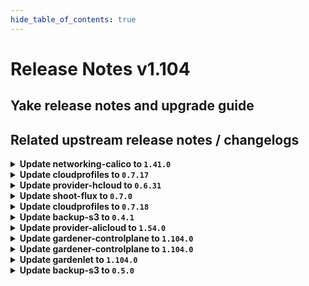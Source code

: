 ```yaml
---
hide_table_of_contents: true
---
```


# Release Notes v1.104

## Yake release notes and upgrade guide

## Related upstream release notes / changelogs


<details>
<summary><b>Update networking-calico to <code>1.41.0</code></b></summary>

# [gardener/gardener-extension-networking-calico]

## ✨ New Features

- `[OPERATOR]` Helm charts of extension and admission controller are published as OCI artifacts now. by @oliver-goetz [#445]
## 🏃 Others

- `[OPERATOR]` Add static resource allocation autoscaling mode for calico node/typha (autoScaling.mode: static). by @ScheererJ [#464]
- `[OPERATOR]` The race between a calico-node instance shutting down and a new one coming up is mitigated by setting `NetworkUnavailable` condition properly some time after initialization. by @ScheererJ [#477]

## Helm Charts
- admission-calico-application: `europe-docker.pkg.dev/gardener-project/releases/charts/gardener/extensions/admission-calico-application:v1.41.0`
- admission-calico-runtime: `europe-docker.pkg.dev/gardener-project/releases/charts/gardener/extensions/admission-calico-runtime:v1.41.0`
- networking-calico: `europe-docker.pkg.dev/gardener-project/releases/charts/gardener/extensions/networking-calico:v1.41.0`
## Docker Images
- gardener-extension-admission-calico: `europe-docker.pkg.dev/gardener-project/releases/gardener/extensions/admission-calico:v1.41.0`
- gardener-extension-networking-calico: `europe-docker.pkg.dev/gardener-project/releases/gardener/extensions/networking-calico:v1.41.0`


</details>

<details>
<summary><b>Update cloudprofiles to <code>0.7.17</code></b></summary>

**Full Changelog**: https://github.com/gardener-community/cloudprofiles/compare/0.7.16...0.7.17

</details>

<details>
<summary><b>Update provider-hcloud to <code>0.6.31</code></b></summary>

# [gardener-extension-provider-hcloud] v0.6.31

</details>

<details>
<summary><b>Update shoot-flux to <code>0.7.0</code></b></summary>

## What's Changed
* Add ability to add args/env to deployment by @maboehm in https://github.com/stackitcloud/gardener-extension-shoot-flux/pull/93


**Full Changelog**: https://github.com/stackitcloud/gardener-extension-shoot-flux/compare/v0.6.1...v0.7.0

</details>

<details>
<summary><b>Update cloudprofiles to <code>0.7.18</code></b></summary>

## What's Changed
* Add hcloud ccx[1-6]3 instances, remove ccx*1 and ccx*2 by @j2L4e in https://github.com/gardener-community/cloudprofiles/pull/29


**Full Changelog**: https://github.com/gardener-community/cloudprofiles/compare/0.7.17...0.7.18

</details>

<details>
<summary><b>Update backup-s3 to <code>0.4.1</code></b></summary>

## General Changes

* Generate new controller-registration.yaml


</details>

<details>
<summary><b>Update provider-alicloud to <code>1.54.0</code></b></summary>

# [gardener/gardener-extension-provider-alicloud]

## 🏃 Others

- `[OPERATOR]` Starting with gardenlet >= v1.98.0, use controlplane webhook object selector to limit mutator calls. by @LucaBernstein [#731]
- `[OPERATOR]` The shoot-webhook does no longer mutate the metrics-server Deployment and the vpn-shoot Service. The shoot-webhook that now only mutates the `addons-nginx-ingress-controller` Service does now specify object selector. by @ialidzhikov [#730]
- `[OPERATOR]` Upgrade and adapt new `WorkerPoolHash` function in Gardener `v1.98`. by @Duciwuci [#736]

## Helm Charts
- admission-alicloud-application: `europe-docker.pkg.dev/gardener-project/releases/charts/gardener/extensions/admission-alicloud-application:v1.54.0`
- admission-alicloud-runtime: `europe-docker.pkg.dev/gardener-project/releases/charts/gardener/extensions/admission-alicloud-runtime:v1.54.0`
- provider-alicloud: `europe-docker.pkg.dev/gardener-project/releases/charts/gardener/extensions/provider-alicloud:v1.54.0`
## Docker Images
- gardener-extension-admission-alicloud: `europe-docker.pkg.dev/gardener-project/releases/gardener/extensions/admission-alicloud:v1.54.0`
- gardener-extension-provider-alicloud: `europe-docker.pkg.dev/gardener-project/releases/gardener/extensions/provider-alicloud:v1.54.0`


</details>

<details>
<summary><b>Update gardener-controlplane to <code>1.104.0</code></b></summary>

# [gardener/gardener]

## ⚠️ Breaking Changes

- `[USER]` A bug has been fixed which was allowing users to set `Shoot` oidc configurations for the `kube-apiserver` without setting the `clientID` and `issuerURL` fields in `spec.kubernetes.kubeAPIServer.oidcConfig`, which would lead to the `kube-apiserver` stuck in a `Error` state. gardener-apiserver now requires both `clientID` and `issuerURL` fields to be set when the `spec.kubernetes.kubeAPIServer.oidcConfig` field is specified. by @AleksandarSavchev [#10461]
- `[OPERATOR]` `credentialsBinding.credentialsRef` is now an immutable field. by @dimityrmirchev [#10365]
## 📰 Noteworthy

- `[USER]` Users are allowed to change `shoot.spec.credentialsBindingName` and reference another `CredentialsBinding` only if they have the permissions to read both the old and newly referenced credential. by @dimityrmirchev [#10365]
- `[USER]` Users can migrate from `shoot.spec.secretBindingName` to `shoot.spec.credentialsBindingName` only if the referenced credential remains the same and is not changed during the process. by @dimityrmirchev [#10365]
- `[OPERATOR]` Allow project users to read `NamespacedCloudProfile`s and for project admins to make adjustments to machine types and volume types. by @LucaBernstein [#10485]
- `[OPERATOR]` Alerts based on the `proposals_failed_total` metric of the etcd cluster are not raised anymore. by @renormalize [#10524]
- `[DEVELOPER]` A new predicate `extensions/pkg/predicate.GardenSecurityProviderType` can be used to select resources from the `security.gardener.cloud` group that are related to the passed provider type. by @dimityrmirchev [#10499]
## ✨ New Features

- `[OPERATOR]` The `gardener-operator` metrics are now automatically scraped by the `garden` Prometheus. by @maboehm [#10464]
- `[OPERATOR]` Introduce custom RBAC verbs to allow for modification of `.spec.{kubernetes,machineImages}` in `NamespacedCloudProfile`s. by @LucaBernstein [#10485]
- `[OPERATOR]` The feature gate `NewVPN` is introduced for the `gardenlet` component. If enabled, the new VPN implementation (Golang rewrite) is used for all `Shoot`s of the respective `Seed`. In this case, the old implementation can be disabled for a single `Shoot` by annotating the shoot resource with `alpha.control-plane.shoot.gardener.cloud/disable-new-vpn=true`. For `Seed`s with disabled feature gate, the new implementation can be enabled for a single shoot by annotating it with `alpha.control-plane.shoot.gardener.cloud/disable-new-vpn=false`. by @MartinWeindel [#9774]
## 🐛 Bug Fixes

- `[USER]` Fixed disk read/write panel in the shoot's etcd dashboards by @rickardsjp [#10493]
- `[DEVELOPER]` An issue was fixed that rejected the creation of workerless shoots in the local setup. by @timuthy [#10498]
## 🏃 Others

- `[DEPENDENCY]` The `gardener/hvpa-controller` image has been updated to `v0.17.0`. [Release Notes](https://redirect.github.com/gardener/hvpa-controller/releases/tag/v0.17.0) by @gardener-ci-robot [#10508]
- `[DEPENDENCY]` The `quay.io/prometheus-operator/prometheus-config-reloader` image has been updated to `v0.76.2`. by @gardener-ci-robot [#10500]
- `[DEPENDENCY]` The `gardener/machine-controller-manager` image has been updated to `v0.54.0`. [Release Notes](https://redirect.github.com/gardener/machine-controller-manager/releases/tag/v0.54.0) by @gardener-ci-robot [#10528]
- `[DEPENDENCY]` The `gardener/alpine-conntrack` image has been updated to `3.20.3`. [Release Notes](https://redirect.github.com/gardener/alpine-conntrack/releases/tag/3.20.3) by @gardener-ci-robot [#10487]
- `[DEPENDENCY]` The `envoyproxy/envoy` image has been updated to `v1.31.1`. [Release Notes](https://redirect.github.com/envoyproxy/envoy/releases/tag/v1.31.1) by @gardener-ci-robot [#10531]
- `[OPERATOR]` Federate apiserver_total_request metric to the Prometheus longterm instance by @jguipi [#10457]
- `[OPERATOR]` Allow empty `networking.nodes` in case of IPv6 only shoots. by @axel7born [#10533]
- `[OPERATOR]` Improved node utilisation by reducing requests for etcd-druid managed pods. by @unmarshall [#10540]
- `[DEVELOPER]` Install go in the remote local setup from the go download site instead of using the apk package manager. by @vicwicker [#10502]

## Helm Charts
- controlplane: `europe-docker.pkg.dev/gardener-project/releases/charts/gardener/controlplane:v1.104.0`
- gardenlet: `europe-docker.pkg.dev/gardener-project/releases/charts/gardener/gardenlet:v1.104.0`
- operator: `europe-docker.pkg.dev/gardener-project/releases/charts/gardener/operator:v1.104.0`
- resource-manager: `europe-docker.pkg.dev/gardener-project/releases/charts/gardener/resource-manager:v1.104.0`
## Docker Images
- admission-controller: `europe-docker.pkg.dev/gardener-project/releases/gardener/admission-controller:v1.104.0`
- apiserver: `europe-docker.pkg.dev/gardener-project/releases/gardener/apiserver:v1.104.0`
- controller-manager: `europe-docker.pkg.dev/gardener-project/releases/gardener/controller-manager:v1.104.0`
- gardenlet: `europe-docker.pkg.dev/gardener-project/releases/gardener/gardenlet:v1.104.0`
- node-agent: `europe-docker.pkg.dev/gardener-project/releases/gardener/node-agent:v1.104.0`
- operator: `europe-docker.pkg.dev/gardener-project/releases/gardener/operator:v1.104.0`
- resource-manager: `europe-docker.pkg.dev/gardener-project/releases/gardener/resource-manager:v1.104.0`
- scheduler: `europe-docker.pkg.dev/gardener-project/releases/gardener/scheduler:v1.104.0`


</details>

<details>
<summary><b>Update gardener-controlplane to <code>1.104.0</code></b></summary>

# [gardener/gardener]

## ⚠️ Breaking Changes

- `[USER]` A bug has been fixed which was allowing users to set `Shoot` oidc configurations for the `kube-apiserver` without setting the `clientID` and `issuerURL` fields in `spec.kubernetes.kubeAPIServer.oidcConfig`, which would lead to the `kube-apiserver` stuck in a `Error` state. gardener-apiserver now requires both `clientID` and `issuerURL` fields to be set when the `spec.kubernetes.kubeAPIServer.oidcConfig` field is specified. by @AleksandarSavchev [#10461]
- `[OPERATOR]` `credentialsBinding.credentialsRef` is now an immutable field. by @dimityrmirchev [#10365]
## 📰 Noteworthy

- `[USER]` Users are allowed to change `shoot.spec.credentialsBindingName` and reference another `CredentialsBinding` only if they have the permissions to read both the old and newly referenced credential. by @dimityrmirchev [#10365]
- `[USER]` Users can migrate from `shoot.spec.secretBindingName` to `shoot.spec.credentialsBindingName` only if the referenced credential remains the same and is not changed during the process. by @dimityrmirchev [#10365]
- `[OPERATOR]` Allow project users to read `NamespacedCloudProfile`s and for project admins to make adjustments to machine types and volume types. by @LucaBernstein [#10485]
- `[OPERATOR]` Alerts based on the `proposals_failed_total` metric of the etcd cluster are not raised anymore. by @renormalize [#10524]
- `[DEVELOPER]` A new predicate `extensions/pkg/predicate.GardenSecurityProviderType` can be used to select resources from the `security.gardener.cloud` group that are related to the passed provider type. by @dimityrmirchev [#10499]
## ✨ New Features

- `[OPERATOR]` The `gardener-operator` metrics are now automatically scraped by the `garden` Prometheus. by @maboehm [#10464]
- `[OPERATOR]` Introduce custom RBAC verbs to allow for modification of `.spec.{kubernetes,machineImages}` in `NamespacedCloudProfile`s. by @LucaBernstein [#10485]
- `[OPERATOR]` The feature gate `NewVPN` is introduced for the `gardenlet` component. If enabled, the new VPN implementation (Golang rewrite) is used for all `Shoot`s of the respective `Seed`. In this case, the old implementation can be disabled for a single `Shoot` by annotating the shoot resource with `alpha.control-plane.shoot.gardener.cloud/disable-new-vpn=true`. For `Seed`s with disabled feature gate, the new implementation can be enabled for a single shoot by annotating it with `alpha.control-plane.shoot.gardener.cloud/disable-new-vpn=false`. by @MartinWeindel [#9774]
## 🐛 Bug Fixes

- `[USER]` Fixed disk read/write panel in the shoot's etcd dashboards by @rickardsjp [#10493]
- `[DEVELOPER]` An issue was fixed that rejected the creation of workerless shoots in the local setup. by @timuthy [#10498]
## 🏃 Others

- `[DEPENDENCY]` The `gardener/hvpa-controller` image has been updated to `v0.17.0`. [Release Notes](https://redirect.github.com/gardener/hvpa-controller/releases/tag/v0.17.0) by @gardener-ci-robot [#10508]
- `[DEPENDENCY]` The `quay.io/prometheus-operator/prometheus-config-reloader` image has been updated to `v0.76.2`. by @gardener-ci-robot [#10500]
- `[DEPENDENCY]` The `gardener/machine-controller-manager` image has been updated to `v0.54.0`. [Release Notes](https://redirect.github.com/gardener/machine-controller-manager/releases/tag/v0.54.0) by @gardener-ci-robot [#10528]
- `[DEPENDENCY]` The `gardener/alpine-conntrack` image has been updated to `3.20.3`. [Release Notes](https://redirect.github.com/gardener/alpine-conntrack/releases/tag/3.20.3) by @gardener-ci-robot [#10487]
- `[DEPENDENCY]` The `envoyproxy/envoy` image has been updated to `v1.31.1`. [Release Notes](https://redirect.github.com/envoyproxy/envoy/releases/tag/v1.31.1) by @gardener-ci-robot [#10531]
- `[OPERATOR]` Federate apiserver_total_request metric to the Prometheus longterm instance by @jguipi [#10457]
- `[OPERATOR]` Allow empty `networking.nodes` in case of IPv6 only shoots. by @axel7born [#10533]
- `[OPERATOR]` Improved node utilisation by reducing requests for etcd-druid managed pods. by @unmarshall [#10540]
- `[DEVELOPER]` Install go in the remote local setup from the go download site instead of using the apk package manager. by @vicwicker [#10502]

## Helm Charts
- controlplane: `europe-docker.pkg.dev/gardener-project/releases/charts/gardener/controlplane:v1.104.0`
- gardenlet: `europe-docker.pkg.dev/gardener-project/releases/charts/gardener/gardenlet:v1.104.0`
- operator: `europe-docker.pkg.dev/gardener-project/releases/charts/gardener/operator:v1.104.0`
- resource-manager: `europe-docker.pkg.dev/gardener-project/releases/charts/gardener/resource-manager:v1.104.0`
## Docker Images
- admission-controller: `europe-docker.pkg.dev/gardener-project/releases/gardener/admission-controller:v1.104.0`
- apiserver: `europe-docker.pkg.dev/gardener-project/releases/gardener/apiserver:v1.104.0`
- controller-manager: `europe-docker.pkg.dev/gardener-project/releases/gardener/controller-manager:v1.104.0`
- gardenlet: `europe-docker.pkg.dev/gardener-project/releases/gardener/gardenlet:v1.104.0`
- node-agent: `europe-docker.pkg.dev/gardener-project/releases/gardener/node-agent:v1.104.0`
- operator: `europe-docker.pkg.dev/gardener-project/releases/gardener/operator:v1.104.0`
- resource-manager: `europe-docker.pkg.dev/gardener-project/releases/gardener/resource-manager:v1.104.0`
- scheduler: `europe-docker.pkg.dev/gardener-project/releases/gardener/scheduler:v1.104.0`


</details>

<details>
<summary><b>Update gardenlet to <code>1.104.0</code></b></summary>

# [gardener/gardener]

## ⚠️ Breaking Changes

- `[USER]` A bug has been fixed which was allowing users to set `Shoot` oidc configurations for the `kube-apiserver` without setting the `clientID` and `issuerURL` fields in `spec.kubernetes.kubeAPIServer.oidcConfig`, which would lead to the `kube-apiserver` stuck in a `Error` state. gardener-apiserver now requires both `clientID` and `issuerURL` fields to be set when the `spec.kubernetes.kubeAPIServer.oidcConfig` field is specified. by @AleksandarSavchev [#10461]
- `[OPERATOR]` `credentialsBinding.credentialsRef` is now an immutable field. by @dimityrmirchev [#10365]
## 📰 Noteworthy

- `[USER]` Users are allowed to change `shoot.spec.credentialsBindingName` and reference another `CredentialsBinding` only if they have the permissions to read both the old and newly referenced credential. by @dimityrmirchev [#10365]
- `[USER]` Users can migrate from `shoot.spec.secretBindingName` to `shoot.spec.credentialsBindingName` only if the referenced credential remains the same and is not changed during the process. by @dimityrmirchev [#10365]
- `[OPERATOR]` Allow project users to read `NamespacedCloudProfile`s and for project admins to make adjustments to machine types and volume types. by @LucaBernstein [#10485]
- `[OPERATOR]` Alerts based on the `proposals_failed_total` metric of the etcd cluster are not raised anymore. by @renormalize [#10524]
- `[DEVELOPER]` A new predicate `extensions/pkg/predicate.GardenSecurityProviderType` can be used to select resources from the `security.gardener.cloud` group that are related to the passed provider type. by @dimityrmirchev [#10499]
## ✨ New Features

- `[OPERATOR]` The `gardener-operator` metrics are now automatically scraped by the `garden` Prometheus. by @maboehm [#10464]
- `[OPERATOR]` Introduce custom RBAC verbs to allow for modification of `.spec.{kubernetes,machineImages}` in `NamespacedCloudProfile`s. by @LucaBernstein [#10485]
- `[OPERATOR]` The feature gate `NewVPN` is introduced for the `gardenlet` component. If enabled, the new VPN implementation (Golang rewrite) is used for all `Shoot`s of the respective `Seed`. In this case, the old implementation can be disabled for a single `Shoot` by annotating the shoot resource with `alpha.control-plane.shoot.gardener.cloud/disable-new-vpn=true`. For `Seed`s with disabled feature gate, the new implementation can be enabled for a single shoot by annotating it with `alpha.control-plane.shoot.gardener.cloud/disable-new-vpn=false`. by @MartinWeindel [#9774]
## 🐛 Bug Fixes

- `[USER]` Fixed disk read/write panel in the shoot's etcd dashboards by @rickardsjp [#10493]
- `[DEVELOPER]` An issue was fixed that rejected the creation of workerless shoots in the local setup. by @timuthy [#10498]
## 🏃 Others

- `[DEPENDENCY]` The `gardener/hvpa-controller` image has been updated to `v0.17.0`. [Release Notes](https://redirect.github.com/gardener/hvpa-controller/releases/tag/v0.17.0) by @gardener-ci-robot [#10508]
- `[DEPENDENCY]` The `quay.io/prometheus-operator/prometheus-config-reloader` image has been updated to `v0.76.2`. by @gardener-ci-robot [#10500]
- `[DEPENDENCY]` The `gardener/machine-controller-manager` image has been updated to `v0.54.0`. [Release Notes](https://redirect.github.com/gardener/machine-controller-manager/releases/tag/v0.54.0) by @gardener-ci-robot [#10528]
- `[DEPENDENCY]` The `gardener/alpine-conntrack` image has been updated to `3.20.3`. [Release Notes](https://redirect.github.com/gardener/alpine-conntrack/releases/tag/3.20.3) by @gardener-ci-robot [#10487]
- `[DEPENDENCY]` The `envoyproxy/envoy` image has been updated to `v1.31.1`. [Release Notes](https://redirect.github.com/envoyproxy/envoy/releases/tag/v1.31.1) by @gardener-ci-robot [#10531]
- `[OPERATOR]` Federate apiserver_total_request metric to the Prometheus longterm instance by @jguipi [#10457]
- `[OPERATOR]` Allow empty `networking.nodes` in case of IPv6 only shoots. by @axel7born [#10533]
- `[OPERATOR]` Improved node utilisation by reducing requests for etcd-druid managed pods. by @unmarshall [#10540]
- `[DEVELOPER]` Install go in the remote local setup from the go download site instead of using the apk package manager. by @vicwicker [#10502]

## Helm Charts
- controlplane: `europe-docker.pkg.dev/gardener-project/releases/charts/gardener/controlplane:v1.104.0`
- gardenlet: `europe-docker.pkg.dev/gardener-project/releases/charts/gardener/gardenlet:v1.104.0`
- operator: `europe-docker.pkg.dev/gardener-project/releases/charts/gardener/operator:v1.104.0`
- resource-manager: `europe-docker.pkg.dev/gardener-project/releases/charts/gardener/resource-manager:v1.104.0`
## Docker Images
- admission-controller: `europe-docker.pkg.dev/gardener-project/releases/gardener/admission-controller:v1.104.0`
- apiserver: `europe-docker.pkg.dev/gardener-project/releases/gardener/apiserver:v1.104.0`
- controller-manager: `europe-docker.pkg.dev/gardener-project/releases/gardener/controller-manager:v1.104.0`
- gardenlet: `europe-docker.pkg.dev/gardener-project/releases/gardener/gardenlet:v1.104.0`
- node-agent: `europe-docker.pkg.dev/gardener-project/releases/gardener/node-agent:v1.104.0`
- operator: `europe-docker.pkg.dev/gardener-project/releases/gardener/operator:v1.104.0`
- resource-manager: `europe-docker.pkg.dev/gardener-project/releases/gardener/resource-manager:v1.104.0`
- scheduler: `europe-docker.pkg.dev/gardener-project/releases/gardener/scheduler:v1.104.0`


</details>

<details>
<summary><b>Update backup-s3 to <code>0.5.0</code></b></summary>

## General Changes

* Bump g/g to 1.91.4 (#7) @simcod


</details>
